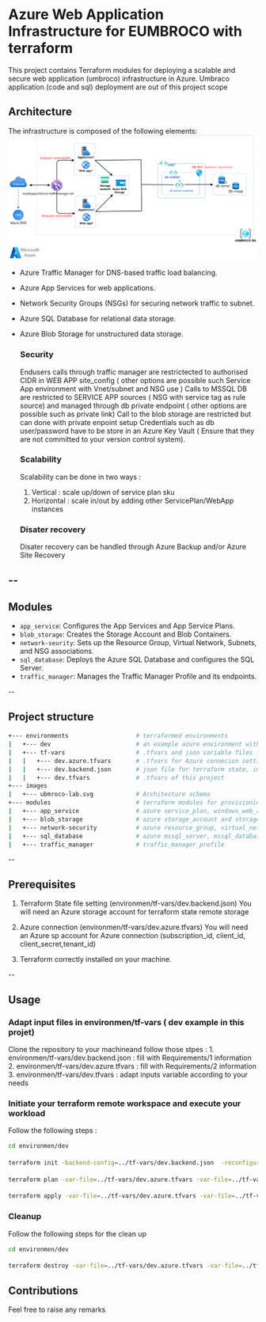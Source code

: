 # Azure Web Application Infrastructure for EUMBROCO with terraform

This project contains Terraform modules for deploying a scalable and secure web application (umbroco) infrastructure in Azure.
Umbraco application (code and sql) deployment are out of this project scope


## Architecture

The infrastructure is composed of the following elements:
![Umbroco Infrastrucutre in Azure](./images/ubmroco-lab.png)

- Azure Traffic Manager for DNS-based traffic load balancing.
- Azure App Services for web applications.
- Network Security Groups (NSGs) for securing network traffic to subnet.
- Azure SQL Database for relational data storage.
- Azure Blob Storage for unstructured data storage.

  ### Security
  Endusers calls through traffic manager are restrictected to authorised CIDR in WEB APP site_config ( other options are possible such Service App environment with Vnet/subnet and NSG use )
  Calls to MSSQL DB are restricted to SERVICE APP sources ( NSG with service tag as rule source) and managed through db private endpoint ( other options are possible such as private link)
  Call to the blob storage are restricted but can done with private enpoint setup
  Credentials such as db user/password have to be store in an Azure Key Vault ( Ensure that they are not committed to your version control system).

  ### Scalability
  Scalability can be done in two ways :
  1. Vertical : scale up/down of service plan sku
  2. Horizontal : scale in/out by adding other ServicePlan/WebApp instances

  ### Disater recovery
  Disater recovery can be handled through Azure Backup and/or Azure Site Recovery

--
--
## Modules

- `app_service`: Configures the App Services and App Service Plans.
- `blob_storage`: Creates the Storage Account and Blob Containers.
- `network-seurity`: Sets up the Resource Group, Virtual Network, Subnets, and NSG associations.
- `sql_database`: Deploys the Azure SQL Database and configures the SQL Server.
- `traffic_manager`: Manages the Traffic Manager Profile and its endpoints.

--
## Project structure

```sh
+--- environments                   # terraformed environments 
|   +--- dev                        # an example azure environment with standards files
|   +--- tf-vars                    # .tfvars and json variable files for environments
|   |   +--- dev.azure.tfvars       # .tfvars for Azure connecion settings
|   |   +--- dev.backend.json       # json file for terraform state, in json type for Azure Devops use as a secure file
|   |   +--- dev.tfvars             # .tfvars of this project 
+--- images
|   +--- ubmroco-lab.svg            # Architecture schema
+--- modules                        # terraform modules for provisioning & deploying an umbraco cms infrastructure
|   +--- app_service                # azure service_plan, windows_web_app and traffic_manager_azure_endpoint for the 2 applications
|   +--- blob_storage               # azure storage_account and storage_container
|   +--- network-security           # azure resource_group, virtual_network, dbsubnet, network_security_group and dbsubnet_network_security_group_association
|   +--- sql_database               # azure mssql_server, mssql_database and private_endpoint
|   +--- traffic_manager            # traffic_manager_profile
```

--
## Prerequisites
1. Terraform State file setting (environmen/tf-vars/dev.backend.json)
You will need an Azure storage account for terraform state remote storage

2. Azure connection (environmen/tf-vars/dev.azure.tfvars)
You will need an Azure sp account for Azure connection (subscription_id, client_id, client_secret,tenant_id)

3. Terraform correctly installed on your machine.

--
## Usage
  ### Adapt input files in environmen/tf-vars ( dev example in this projet)  
  Clone the repository to your machineand follow those stpes :
    1. environmen/tf-vars/dev.backend.json : fill with Requirements/1 information
    2. environmen/tf-vars/dev.azure.tfvars : fill with Requirements/2 information
    3. environmen/tf-vars/dev.tfvars : adapt inputs variable according to your needs


### Initiate your terraform remote workspace and execute your workload
Follow the following steps :

```sh
cd environmen/dev

terraform init -backend-config=../tf-vars/dev.backend.json  -reconfigure

terraform plan -var-file=../tf-vars/dev.azure.tfvars -var-file=../tf-vars/dev.tfvars 

terraform apply -var-file=../tf-vars/dev.azure.tfvars -var-file=../tf-vars/dev.tfvars -auto-approve  

```

### Cleanup
Follow the following steps for the clean up

```sh
cd environmen/dev

terraform destroy -var-file=../tf-vars/dev.azure.tfvars -var-file=../tf-vars/dev.tfvars -auto-approve  

```

## Contributions
Feel free to raise any remarks
